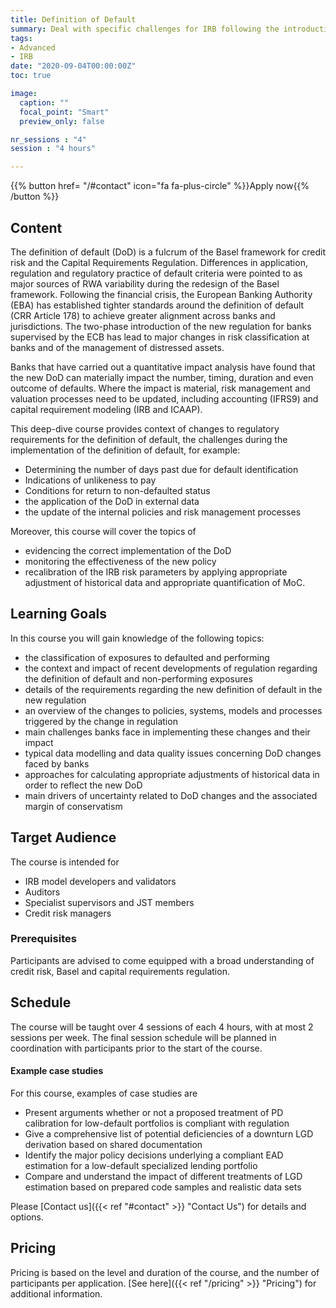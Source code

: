 ```yaml
---
title: Definition of Default
summary: Deal with specific challenges for IRB following the introduction of new regulation on the definition of default
tags:
- Advanced
- IRB
date: "2020-09-04T00:00:00Z"
toc: true

image:
  caption: ""
  focal_point: "Smart"
  preview_only: false

nr_sessions : "4"
session : "4 hours"

---
```


{{% button href= "/#contact" icon="fa fa-plus-circle" %}}Apply now{{% /button %}}

## Content

The definition of default (DoD) is a fulcrum of the Basel framework for credit risk and the Capital Requirements Regulation. Differences in application, regulation and regulatory practice of default criteria were pointed to as major sources of RWA variability during the redesign of the Basel framework. Following the financial crisis, the European Banking Authority (EBA) has established tighter standards around the definition of default (CRR Article 178) to achieve greater alignment across banks and jurisdictions. The two-phase introduction of the new regulation for banks supervised by the ECB has lead to major changes in risk classification at banks and of the management of distressed assets. 

Banks that have carried out a quantitative impact analysis have found that the new DoD can materially impact the number, timing, duration and even outcome of defaults. Where the impact is material, risk management and valuation processes need to be updated, including accounting (IFRS9) and capital requirement modeling (IRB and ICAAP).

This deep-dive course provides context of changes to regulatory requirements for the definition of default, the challenges during the implementation of the definition of default, for example:

 * Determining the number of days past due for default identification
 * Indications of unlikeness to pay
 * Conditions for return to non-defaulted status
 * the application of the DoD in external data
 * the update of the internal policies and risk management processes

Moreover, this course will cover the topics of 

 * evidencing the correct implementation of the DoD
 * monitoring the effectiveness of the new policy
 * recalibration of the IRB risk parameters by applying appropriate adjustment of historical data and appropriate quantification of MoC.

## Learning Goals
<!-- learning goals should describe problem solving strategies -->
In this course you will gain knowledge of the following topics:

 * the classification of exposures to defaulted and performing
 * the context and impact of recent developments of regulation regarding the definition of default and non-performing exposures
 * details of the requirements regarding the new definition of default in the new regulation
 * an overview of the changes to policies, systems, models and processes triggered by the change in regulation 
 * main challenges banks face in implementing these changes and their impact
 * typical data modelling and data quality issues concerning DoD changes faced by banks
 * approaches for calculating appropriate adjustments of historical data in order to reflect the new DoD
 * main drivers of uncertainty related to DoD changes and the associated margin of conservatism

## Target Audience

The course is intended for

 * IRB model developers and validators
 * Auditors 
 * Specialist supervisors and JST members
 * Credit risk managers

### Prerequisites

Participants are advised to come equipped with a broad understanding of credit risk, Basel and capital requirements regulation.

## Schedule

The course will be taught over 4 sessions of each 4 hours, with at most 2 sessions per week. The final session schedule will be planned in coordination with participants prior to the start of the course.



#### Example case studies

For this course, examples of case studies are 

 * Present arguments whether or not a proposed treatment of PD calibration for low-default portfolios is compliant with regulation
 * Give a comprehensive list of potential deficiencies of a downturn LGD derivation based on shared documentation
 * Identify the major policy decisions underlying a compliant EAD estimation for a low-default specialized lending portfolio
 * Compare and understand the impact of different treatments of LGD estimation based on prepared code samples and realistic data sets


Please [Contact us]({{< ref "#contact" >}} "Contact Us") for details and options.
## Pricing

Pricing is based on the level and duration of the course, and the number of participants per application. [See here]({{< ref "/pricing" >}} "Pricing") for additional information.
